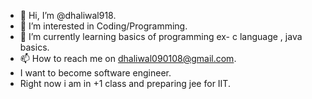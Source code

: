 - 👋 Hi, I’m @dhaliwal918.
- 👀 I’m interested in Coding/Programming.
- 🌱 I’m currently learning basics of programming ex- c language , java basics.
- 📫 How to reach me on dhaliwal090108@gmail.com.
- I want to become software engineer.
- Right now i am in +1 class and preparing jee for IIT.

<!---
dhaliwal918/dhaliwal918 is a ✨ special ✨ repository because its `README.md` (this file) appears on your GitHub profile.
You can click the Preview link to take a look at your changes.
--->
